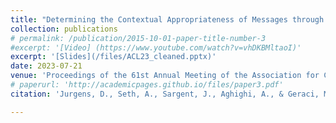 ```yaml
---
title: "Determining the Contextual Appropriateness of Messages through Modeling Social Relationships"
collection: publications
# permalink: /publication/2015-10-01-paper-title-number-3
#excerpt: '[Video] (https://www.youtube.com/watch?v=vhDKBMltaoI)'
excerpt: '[Slides](/files/ACL23_cleaned.pptx)'
date: 2023-07-21
venue: 'Proceedings of the 61st Annual Meeting of the Association for Computational Linguistics (Volume 1: Long Papers)'
# paperurl: 'http://academicpages.github.io/files/paper3.pdf'
citation: 'Jurgens, D., Seth, A., Sargent, J., Aghighi, A., & Geraci, M. (2023, July). Your spouse needs professional help: Determining the Contextual Appropriateness of Messages through Modeling Social Relationships. In Proceedings of the 61st Annual Meeting of the Association for Computational Linguistics (Volume 1: Long Papers) (pp. 10994-11013).'

---
```

<!-- This paper is about the number 3. The number 4 is left for future work.[Download paper here](http://academicpages.github.io/files/paper3.pdf)
Recommended citation: Your Name, You. (2015). "Paper Title Number 3." <i>Journal 1</i>. 1(3). [Video] (https://www.youtube.com/watch?v=vhDKBMltaoI)